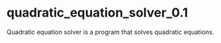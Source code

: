# quadratic_equation_solver_0.1
Quadratic equation solver is a program that solves quadratic equations.
